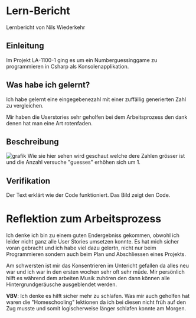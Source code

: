 # Lern-Bericht
Lernbericht von Nils Wiederkehr

## Einleitung

Im Projekt LA-1100-1 ging es um ein Numberguessinggame zu programmieren in Csharp als Konsolenapplikation.

## Was habe ich gelernt?

Ich habe gelernt eine eingegebenezahl mit einer zuffällig generierten Zahl zu vergleichen.  

Mir haben die Userstories sehr geholfen bei dem Arbeitsprozess den dank denen hat man eine Art rotenfaden.
## Beschreibung
![grafik](https://user-images.githubusercontent.com/111046375/191700482-0f31b794-3f19-42d5-b8f5-b3a84f5d5a3b.png)
Wie sie hier sehen wird geschaut welche dere Zahlen grösser ist und die Anzahl versuche "guesses" erhöhen sich um 1.

## Verifikation

Der Text erklärt wie der Code funktioniert.
Das Bild zeigt den Code.

# Reflektion zum Arbeitsprozess

Ich denke ich bin zu einem guten Endergebniss gekommen, obwohl ich leider nicht ganz alle User Stories umsetzen konnte. Es hat mich sicher voran gebracht und ich habe viel dazu gelertn, nicht nur beim Programmieren sondern auch beim Plan und Abschliessen eines Projekts.

Am schwersten ist mir das Konsentrieren im Untericht gefallen da alles neu war und ich war in den ersten wochen sehr oft sehr müde. Mir persönlich hilft es während dem arbeiten Musik zuhören den dann können alle Hintergrundgeräusche ausgeblendet werden.

**VBV**: Ich denke es hilft sicher mehr zu schlafen. Was mir auch geholfen hat waren die "Homeschooling" lektionen da ich bei diesen nicht früh auf den Zug musste und somit logischerweise länger schlafen konnte am Morgen.
